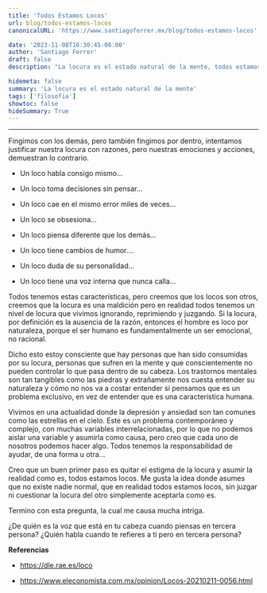 ```yaml
---
title: 'Todos Estamos Locos'
url: blog/todos-estamos-locos
canonicalURL: 'https://www.santiagoferrer.mx/blog/todos-estamos-locos'

date: '2023-11-08T16:30:45-06:00'
author: 'Santiago Ferrer'
draft: false
description: "La locura es el estado natural de la mente, todos estamos locos, pero, todos fingimos no estarlo."

hidemeta: false
summary: 'La locura es el estado natural de la mente'
tags: ['filosofia']
showtoc: false
hideSummary: True
---
```

***


Fingimos con los demás, pero también fingimos por dentro, intentamos justificar nuestra locura con razones, pero nuestras emociones y acciones, demuestran lo contrario.

- Un loco habla consigo mismo…

- Un loco toma decisiones sin pensar…

- Un loco cae en el mismo error miles de veces…

- Un loco se obsesiona…

- Un loco piensa diferente que los demás…

- Un loco tiene cambios de humor….

- Un loco duda de su personalidad…

- Un loco tiene una voz interna que nunca calla…

Todos tenemos estas características, pero creemos que los locos son otros, creemos que la locura es una maldición pero en realidad todos tenemos un nivel de locura que vivimos ignorando, reprimiendo y juzgando. Si la locura, por definición es la ausencia de la razón, entonces el hombre es loco por naturaleza, porque el ser humano es fundamentalmente un ser emocional, no racional.

Dicho esto estoy consciente que hay personas que han sido consumidas por su locura, personas que sufren en la mente y que conscientemente no pueden controlar lo que pasa dentro de su cabeza. Los trastornos mentales son tan tangibles como las piedras y extrañamente nos cuesta entender su naturaleza y cómo no nos va a costar entender si pensamos que es un problema exclusivo, en vez de entender que es una característica humana.

Vivimos en una actualidad donde la depresión y ansiedad son tan comunes como las estrellas en el cielo. Este es un problema contemporáneo y complejo, con muchas variables interrelacionadas, por lo que no podemos aislar una variable y asumirla como causa, pero creo que cada uno de nosotros podemos hacer algo. Todos tenemos la responsabilidad de ayudar, de una forma u otra…

Creo que un buen primer paso es quitar el estigma de la locura y asumir la realidad como es, todos estamos locos. Me gusta la idea donde asumes que no existe nadie normal, que en realidad todos estamos locos, sin juzgar ni cuestionar la locura del otro simplemente aceptarla como es.

Termino con esta pregunta, la cual me causa mucha intriga.

¿De quién es la voz que está en tu cabeza cuando piensas en tercera persona? ¿Quién habla cuando te refieres a ti pero en tercera persona?

**Referencias**

- https://dle.rae.es/loco

- https://www.eleconomista.com.mx/opinion/Locos-20210211-0056.html
